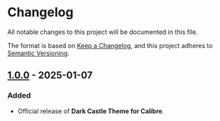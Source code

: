 # Changelog

All notable changes to this project will be documented in this file.

The format is based on [Keep a Changelog](https://keepachangelog.com/en/1.1.0/),
and this project adheres to [Semantic Versioning](https://semver.org/spec/v2.0.0.html).

## [1.0.0] - 2025-01-07

### Added

- Official release of **Dark Castle Theme for Calibre**.

[1.0.0]: https://github.com/scottgriv/Dark-Castle-Calibre/releases/tag/1.0.0

